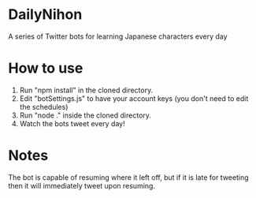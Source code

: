 # DailyNihon
A series of Twitter bots for learning Japanese characters every day

# How to use
1. Run "npm install" in the cloned directory. 
2. Edit "botSettings.js" to have your account keys (you don't need to edit the schedules)
3. Run "node ." inside the cloned directory.
4. Watch the bots tweet every day!

# Notes
The bot is capable of resuming where it left off, but if it is late for tweeting then it will immediately tweet upon resuming.